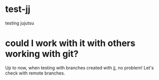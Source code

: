 # test-jj
testing jujutsu

# could I work with it with others working with git?

Up to now, when testing with branches created with jj, no problem! Let's check with remote branches.
